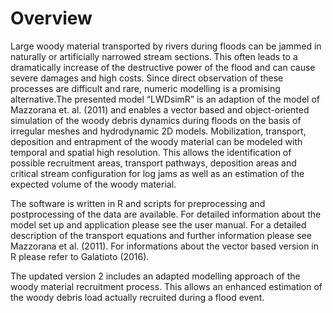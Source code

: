 # Overview

Large woody material transported by rivers during floods can be jammed in naturally or artificially narrowed stream sections. This often leads to a dramatically increase of the destructive power of the flood and can cause severe damages and high costs. Since direct observation of these processes are difficult and rare, numeric modelling is a promising alternative.The presented model “LWDsimR” is an adaption of the model of Mazzorana et. al. (2011) and enables a vector based and object-oriented simulation of the woody debris dynamics during floods on the basis of irregular meshes and hydrodynamic 2D models. Mobilization, transport, deposition and entrapment of the woody material can be modeled with temporal and spatial high resolution. This allows the identification of possible recruitment areas, transport pathways, deposition areas and critical stream configuration for log jams as well as an estimation of the expected volume of the woody material.

The software is written in R and scripts for preprocessing and postprocessing of the data are available. For detailed information about the model set up and application please see the user manual. For a detailed description of the transport equations and further information please see Mazzorana et al. (2011). For informations about the vector based version in R please refer to Galatioto (2016).

The updated version 2 includes an adapted modelling approach of the woody material recruitment process. This allows an enhanced estimation of the woody debris load actually recruited during a flood event.

